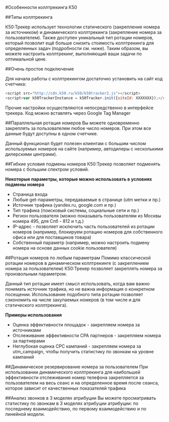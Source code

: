#Особенности коллтрекинга К50

##Типы коллтрекинга

К50:Трекер использует технологии статического (закрепление номера за источником) и динамического коллтрекинга (закрепление номера за пользователем). Также доступен уникальный тип ротации номеров, который позволит ещё больше снизить стоимость коллтрекинга для определенных задач (подробности см. ниже).
Таким образом, вы можете настроить коллтрекинг, выполняющий ваши задачи по оптимальной цене.

##Очень простое подключение

Для начала работы с коллтрекингом достаточно установить на сайт код счетчика:

```js
<script src="http://cdn.k50.ru/k50/k50tracker2.js"></script>
<script>var k50TrackerInstance = k50Tracker.init({siteId: XXXXXXX});</script>
```
Прочие настройки осуществляются непосредственно в интерфейсе трекера.
Код можно вставлять через Google Tag Manager

##Параллельная ротация номеров
Вы можете одновременно закреплять за пользователем любое число номеров. При этом все данные будут доступны в одном счетчике.

Данный функционал будет полезен клиентам с большим числом используемых номеров на сайте (например, автодилеры с несколькими дилерскими центрами).

##Гибкие условия подмены номеров
К50:Трекер позволяет подменять номера с большим спектром условий.

**Некоторые параметры, которые можно использовать в условиях подмены номера**

+ Страница входа
+ Любые get-параметры, передаваемые в странице (utm метки и пр.)
+ Источник трафика (yandex.ru, google.com и пр.)
+ Тип трафика (поисковый системы, социальные сети и пр.)
+ Регион пользователя (можно показывать пользователям из Москвы номера 495, для Спб - 812 и т.д.)
+ IP-адрес - позволяет исключить часть пользователей из ротации номеров (например, блокируем ротацию номеров для собственного офиса или для поставщиков товара)
+ Собственный параметр (например, можно настроить подмену номера на основе данных cookie пользователя)

##Ротация номеров по любым параметрам
Помимо классической ротации номеров в динамическом коллтрекинге (с закреплением номера за пользователем) К50:Трекер позволяет закреплять номера за произвольным параметром.

Данный тип ротации имеет смысл использовать, когда вам важно понимать источник трафика, но не важна информация о конкретном посещении. Использование подобного типа ротации позволяет сэкономить на числе закупаемых номеров (в том числе и для статического коллтрекинга).

**Примеры использования**

+ Оценка эффективности площадок - закрепляем номера за источниками
+ Отслеживание эффективности CPA партнеров - закрепляем номера за партнерами
+ Неглубокая оценка CPC кампаний - закрепляем номера за utm_campaign, чтобы получить статистику по звонкам на уровне кампаний

##Динамическое резервирование номера за пользователем
При использовании динамического коллтрекинга для наибольшей эффективности отслеживания номер телефона закрепляется за пользователем на весь сеанс и на определенное время после сеанса, которое зависит от качественных показателей трафика

##Анализ звонков в 3 моделях атрибуции
Вы можете просматривать статистику по звонкам в 3 моделях атрибуции атрибуции: по последнему взаимодействию, по первому взаимодействию и по линейной модели.
